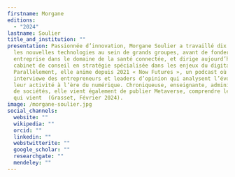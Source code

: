 ```yaml
---
firstname: Morgane
editions:
  - "2024"
lastname: Soulier
title_and_institution: ""
presentation: Passionnée d’innovation, Morgane Soulier a travaillé dix ans dans
  les nouvelles technologies au sein de grands groupes, avant de fonder son
  entreprise dans le domaine de la santé connectée, et dirige aujourd’hui un
  cabinet de conseil en stratégie spécialisée dans les enjeux du digital.
  Parallèlement, elle anime depuis 2021 « Now Futures », un podcast où elle
  interviewe des entrepreneurs et leaders d’opinion qui analysent l’évolution de
  leur activité à l’ère du numérique. Chroniqueuse, enseignante, administratrice
  de sociétés, elle vient également de publier Metaverse, comprendre le monde
  qui vient  (Grasset, Février 2024).
image: /morgane-soulier.jpg
social_channels:
  website: ""
  wikipedia: ""
  orcid: ""
  linkedin: ""
  webstwitterite: ""
  google_scholar: ""
  researchgate: ""
  mendeley: ""
---
```

